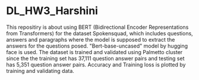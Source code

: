 # DL_HW3_Harshini

This repositiry is about using BERT (Bidirectional Encoder Representations from Transformers) for the dataset Spokensquad, which includes questions, answers and paragraphs where the model is supposed to extract the answers for the questions posed. 
"Bert-base-uncased" model by hugging face is used. 
The dataset is trained and validated using Palmetto cluster since the the training set has 37,111 question answer pairs and testing set has 5,351 question answer pairs. 
Accuracy and Training loss is plotted by training and validating data. 
